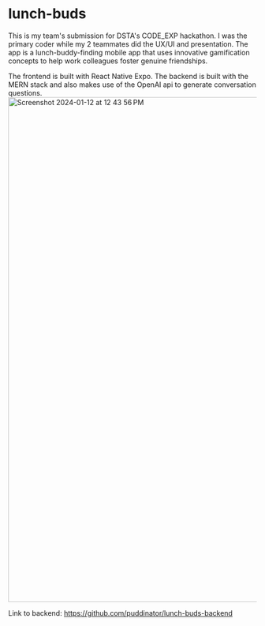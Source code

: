 # lunch-buds

This is my team's submission for DSTA's CODE_EXP hackathon. I was the primary coder while my 2 teammates did the UX/UI and presentation. The app is a lunch-buddy-finding mobile app that uses innovative gamification concepts to help work colleagues foster genuine friendships. 

The frontend is built with React Native Expo. The backend is built with the MERN stack and also makes use of the OpenAI api to generate conversation questions.
<img width="1022" alt="Screenshot 2024-01-12 at 12 43 56 PM" src="https://github.com/puddinator/lunch-buds/assets/42086157/3166535d-88a2-49e9-b625-78f000a4ed47">

Link to backend: https://github.com/puddinator/lunch-buds-backend

